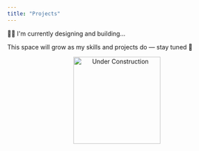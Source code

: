 ```yaml
---
title: "Projects"
---
```


👷‍♀️ I'm currently designing and building...

This space will grow as my skills and projects do — stay tuned 🚀

<p align="center">
  <img src="/images/under-construction.jpg" width="200" alt="Under Construction">
</p>

